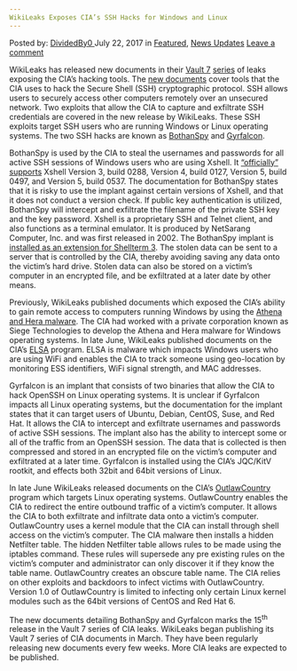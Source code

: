 ```yaml
---
WikiLeaks Exposes CIA’s SSH Hacks for Windows and Linux
---
```

<article class="post-listing post-21491 post type-post status-publish format-standard has-post-thumbnail hentry  tag-cias tag-exposes tag-hacks tag-linux tag-ssh tag-wikileaks tag-windows">
    <div class="post-inner">
        <span>Posted by: <a href="https://www.deepdotweb.com/author/dividedby0/" title>DividedBy0 </a></span>
    <span>July 22, 2017</span>
    <span>in <a href="https://www.deepdotweb.com/category/deepdot-news/" rel="category tag">Featured</a>, <a href="https://www.deepdotweb.com/category/news-updates/" rel="category tag">News Updates</a></span>
    <span><a href="https://www.deepdotweb.com/2017/07/22/wikileaks-exposes-cias-ssh-hacks-windows-linux/#respond">Leave a comment</a></span>
    </p>
    <div class="clear"></div>
    <div class="entry">
    <p>WikiLeaks has released new documents in their <a href="https://www.deepdotweb.com/2017/03/23/cia-forced-hack-phones-snoop-signal-whatsapp-users/">Vault 7</a> <a href="https://www.deepdotweb.com/2017/04/08/wikileaks-releases-dark-matter-identifies-hacking-targets-cia/">series</a> of leaks exposing the CIA’s hacking tools. The <a href="https://wikileaks.org/vault7/#BothanSpy">new documents</a> cover tools that the CIA uses to hack the Secure Shell (SSH) cryptographic protocol. SSH allows users to securely access other computers remotely over an unsecured network. Two exploits that allow the CIA to capture and exfiltrate SSH credentials are covered in the new release by WikiLeaks. These SSH exploits target SSH users who are running Windows or Linux operating systems. The two SSH hacks are known as <a href="https://wikileaks.org/vault7/document/BothanSpy_1_0-S-NF/">BothanSpy</a> and <a href="https://wikileaks.org/vault7/document/Gyrfalcon-2_0-User_Guide/">Gyrfalcon</a>.</p>
    <p>BothanSpy is used by the CIA to steal the usernames and passwords for all active SSH sessions of Windows users who are using Xshell. It <a href="https://wikileaks.org/vault7/document/BothanSpy_1_0-S-NF/page-4/#pagination">“officially” supports</a> Xshell Version 3, build 0288, Version 4, build 0127, Version 5, build 0497, and Version 5, build 0537. The documentation for BothanSpy states that it is risky to use the implant against certain versions of Xshell, and that it does not conduct a version check. If public key authentication is utilized, BothanSpy will intercept and exfiltrate the filename of the private SSH key and the key password. Xshell is a proprietary SSH and Telnet client, and also functions as a terminal emulator. It is produced by NetSarang Computer, Inc. and was first released in 2002. The BothanSpy implant is <a href="https://thehackernews.com/2017/07/ssh-credential-hacking.html">installed as an extension for Shellterm 3</a>. The stolen data can be sent to a server that is controlled by the CIA, thereby avoiding saving any data onto the victim’s hard drive. Stolen data can also be stored on a victim’s computer in an encrypted file, and be exfiltrated at a later date by other means.</p>
    <p>Previously, WikiLeaks published documents which exposed the CIA’s ability to gain remote access to computers running Windows by using the <a href="https://www.deepdotweb.com/2017/06/09/cia-worked-private-corporation-hack-windows-users/">Athena and Hera malware</a>. The CIA had worked with a private corporation known as Siege Technologies to develop the Athena and Hera malware for Windows operating systems. In late June, WikiLeaks published documents on the CIA’s <a href="https://wikileaks.org/vault7/document/Elsa_User_Manual/">ELSA</a> program. ELSA is malware which impacts Windows users who are using WiFi and enables the CIA to track someone using geo-location by monitoring ESS identifiers, WiFi signal strength, and MAC addresses.</p>
    <p>Gyrfalcon is an implant that consists of two binaries that allow the CIA to hack OpenSSH on Linux operating systems. It is unclear if Gyrfalcon impacts all Linux operating systems, but the documentation for the implant states that it can target users of Ubuntu, Debian, CentOS, Suse, and Red Hat. It allows the CIA to intercept and exfiltrate usernames and passwords of active SSH sessions. The implant also has the ability to intercept some or all of the traffic from an OpenSSH session. The data that is collected is then compressed and stored in an encrypted file on the victim’s computer and exfiltrated at a later time. Gyrfalcon is installed using the CIA’s JQC/KitV rootkit, and effects both 32bit and 64bit versions of Linux.</p>
    <p>In late June WikiLeaks released documents on the CIA’s <a href="https://wikileaks.org/vault7/document/OutlawCountry_v1_0_User_Manual/">OutlawCountry</a> program which targets Linux operating systems. OutlawCountry enables the CIA to redirect the entire outbound traffic of a victim’s computer. It allows the CIA to both exfiltrate and infiltrate data onto a victim’s computer. OutlawCountry uses a kernel module that the CIA can install through shell access on the victim’s computer. The CIA malware then installs a hidden Netfilter table. The hidden Netfilter table allows rules to be made using the iptables command. These rules will supersede any pre existing rules on the victim’s computer and administrator can only discover it if they know the table name. OutlawCountry creates an obscure table name. The CIA relies on other exploits and backdoors to infect victims with OutlawCountry. Version 1.0 of OutlawCountry is limited to infecting only certain Linux kernel modules such as the 64bit versions of CentOS and Red Hat 6.</p>
    <p>The new documents detailing BothanSpy and Gyrfalcon marks the 15<sup>th</sup> release in the Vault 7 series of CIA leaks. WikiLeaks began publishing its Vault 7 series of CIA documents in March. They have been regularly releasing new documents every few weeks. More CIA leaks are expected to be published.</p>
    </div>
    <span style="display:none"><a href="https://www.deepdotweb.com/tag/cias/" rel="tag">cias</a> <a href="https://www.deepdotweb.com/tag/exposes/" rel="tag">exposes</a> <a href="https://www.deepdotweb.com/tag/hacks/" rel="tag">hacks</a> <a href="https://www.deepdotweb.com/tag/linux/" rel="tag">linux</a> <a href="https://www.deepdotweb.com/tag/ssh/" rel="tag">ssh</a> <a href="https://www.deepdotweb.com/tag/wikileaks/" rel="tag">wikileaks</a> <a href="https://www.deepdotweb.com/tag/windows/" rel="tag">windows</a></span> <span style="display:none" class="updated">2017-07-22</span>
    <div style="display:none" class="vcard author" itemprop="author" itemscope itemtype="http://schema.org/Person"><strong class="fn" itemprop="name"><a href="https://www.deepdotweb.com/author/dividedby0/" title="Posts by DividedBy0" rel="author">DividedBy0</a></strong></div>
    </div>
</article>

